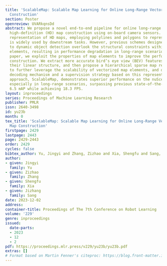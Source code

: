 ```yaml
---
title: 'ScalableMap: Scalable Map Learning for Online Long-Range Vectorized HD Map
  Construction'
section: Poster
openreview: UVARkqnsDd
abstract: We propose a novel end-to-end pipeline for online long-range vectorized
  high-definition (HD) map construction using on-board camera sensors. The vectorized
  representation of HD maps, employing polylines and polygons to represent map elements,
  is widely used by downstream tasks. However, previous schemes designed with reference
  to dynamic object detection overlook the structural constraints within linear map
  elements, resulting in performance degradation in long-range scenarios. In this
  paper, we exploit the properties of map elements to improve the performance of map
  construction. We extract more accurate bird’s eye view (BEV) features guided by
  their linear structure, and then propose a hierarchical sparse map representation
  to further leverage the scalability of vectorized map elements, and design a progressive
  decoding mechanism and a supervision strategy based on this representation. Our
  approach, ScalableMap, demonstrates superior performance on the nuScenes dataset,
  especially in long-range scenarios, surpassing previous state-of-the-art model by
  6.5 mAP while achieving 18.3 FPS.
layout: inproceedings
series: Proceedings of Machine Learning Research
publisher: PMLR
issn: 2640-3498
id: yu23b
month: 0
tex_title: 'ScalableMap: Scalable Map Learning for Online Long-Range Vectorized HD
  Map Construction'
firstpage: 2429
lastpage: 2443
page: 2429-2443
order: 2429
cycles: false
bibtex_author: Yu, Jingyi and Zhang, Zizhao and Xia, Shengfu and Sang, Jizhang
author:
- given: Jingyi
  family: Yu
- given: Zizhao
  family: Zhang
- given: Shengfu
  family: Xia
- given: Jizhang
  family: Sang
date: 2023-12-02
address:
container-title: Proceedings of The 7th Conference on Robot Learning
volume: '229'
genre: inproceedings
issued:
  date-parts:
  - 2023
  - 12
  - 2
pdf: https://proceedings.mlr.press/v229/yu23b/yu23b.pdf
extras: []
# Format based on Martin Fenner's citeproc: https://blog.front-matter.io/posts/citeproc-yaml-for-bibliographies/
---
```

